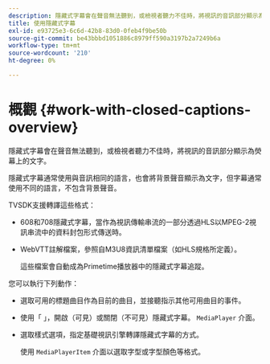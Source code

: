 ```yaml
---
description: 隱藏式字幕會在聲音無法聽到，或檢視者聽力不佳時，將視訊的音訊部分顯示為熒幕上的文字。
title: 使用隱藏式字幕
exl-id: e93725e3-6c6d-42b8-83d0-0feb4f9be50b
source-git-commit: be43bbbd1051886c8979ff590a3197b2a7249b6a
workflow-type: tm+mt
source-wordcount: '210'
ht-degree: 0%

---
```


# 概觀 {#work-with-closed-captions-overview}

隱藏式字幕會在聲音無法聽到，或檢視者聽力不佳時，將視訊的音訊部分顯示為熒幕上的文字。

隱藏式字幕通常使用與音訊相同的語言，也會將背景聲音顯示為文字，但字幕通常使用不同的語言，不包含背景聲音。

TVSDK支援轉譯這些格式：

* 608和708隱藏式字幕，當作為視訊傳輸串流的一部分透過HLS以MPEG-2視訊串流中的資料封包形式傳送時。
* WebVTT註解檔案，參照自M3U8資訊清單檔案（如HLS規格所定義）。

   這些檔案會自動成為Primetime播放器中的隱藏式字幕追蹤。

您可以執行下列動作：

* 選取可用的標題曲目作為目前的曲目，並接聽指示其他可用曲目的事件。
* 使用「 」，開啟（可見）或關閉（不可見）隱藏式字幕。 `MediaPlayer` 介面。
* 選取樣式選項，指定基礎視訊引擎轉譯隱藏式字幕的方式。

   使用 `MediaPlayerItem` 介面以選取字型或字型顏色等格式。
